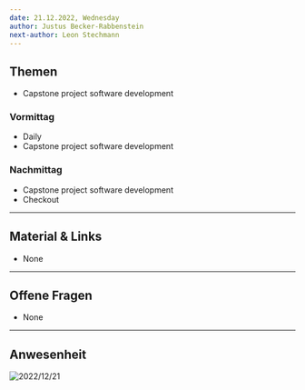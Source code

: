 ```yaml
---
date: 21.12.2022, Wednesday
author: Justus Becker-Rabbenstein
next-author: Leon Stechmann
---
```


## Themen

- Capstone project software development

### Vormittag

- Daily
- Capstone project software development

### Nachmittag

- Capstone project software development
- Checkout

---

## Material & Links

- None

---

## Offene Fragen

- None

---

## Anwesenheit

![2022/12/21](../images/2022-12-21.png)
